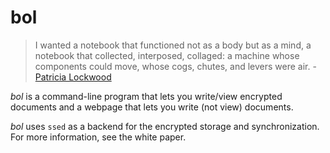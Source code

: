 # bol

> I wanted a notebook that functioned not as a body but as a mind, a notebook that collected, interposed, collaged: a machine whose components could move, whose cogs, chutes, and levers were air. - [Patricia Lockwood](http://www.newyorker.com/magazine/2016/11/28/finding-poetry-in-a-note-taking-app)

*bol* is a command-line program that lets you write/view encrypted documents and a webpage that lets you write (not view) documents.

*bol* uses `ssed` as a backend for the encrypted storage and synchronization. For more information, see the white paper.

